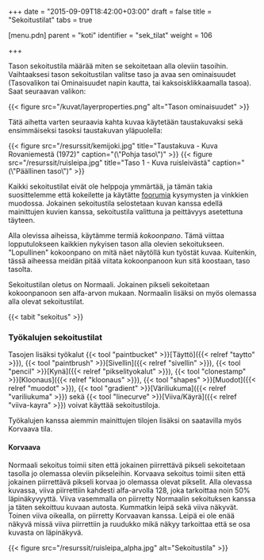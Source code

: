 +++
date = "2015-09-09T18:42:00+03:00"
draft = false
title = "Sekoitustilat"
tabs = true

[menu.pdn]
    parent = "koti"
    identifier = "sek_tilat"
    weight = 106

+++

Tason sekoitustila määrää miten se sekoitetaan alla oleviin tasoihin. Vaihtaaksesi tason sekoitustilan valitse taso ja avaa sen
ominaisuudet (Tasovalikon tai Ominaisuudet napin kautta, tai kaksoisklikkaamalla tasoa). Saat seuraavan valikon:

{{< figure src="/kuvat/layerproperties.png" alt="Tason ominaisuudet" >}}

Tätä aihetta varten seuraavia kahta kuvaa käytetään taustakuvaksi sekä ensimmäiseksi tasoksi taustakuvan yläpuolella:

<div class="level">
    <div class="level-item">
        {{< figure src="/resurssit/kemijoki.jpg" title="Taustakuva - Kuva Rovaniemestä (1972)" caption="(\"Pohja taso\")" >}}
        {{< figure src="/resurssit/ruisleipa.jpg" title="Taso 1 - Kuva ruisleivästä" caption="(\"Päällinen taso\")" >}}
    </div>
</div>

Kaikki sekoitustilat eivät ole helppoja ymmärtää, ja tämän takia suosittelemme että kokeilette ja käytätte [foorumia](https://www.getpaint.net/redirect/forum.html) kysymysten ja vinkkien
muodossa. Jokainen sekoitustila selostetaan kuvan kanssa edellä mainittujen kuvien kanssa, sekoitustila valittuna ja peittävyys asetettuna täyteen.

Alla olevissa aiheissa, käytämme termiä *kokoonpano*. Tämä viittaa lopputulokseen kaikkien nykyisen tason alla olevien sekoitukseen.
"Lopullinen" kokoonpano on mitä näet näytöllä kun työstät kuvaa. Kuitenkin, tässä aiheessa meidän pitää viitata kokoonpanoon kun sitä
koostaan, taso tasolta.

Sekoitustilan oletus on Normaali. Jokainen pikseli sekoitetaan kokoonpanoon sen alfa-arvon mukaan. Normaalin lisäksi on myös olemassa
alla olevat sekoitustilat.

{{< tabit "sekoitus" >}}

### Työkalujen sekoitustilat

Tasojen lisäksi työkalut
{{< tool "paintbucket" >}}[Täyttö]({{< relref "taytto" >}}),
{{< tool "paintbrush" >}}[Sivellin]({{< relref "sivellin" >}}),
{{< tool "pencil" >}}[Kynä]({{< relref "pikselityokalut" >}}),
{{< tool "clonestamp" >}}[Kloonaus]({{< relref "kloonaus" >}}),
{{< tool "shapes" >}}[Muodot]({{< relref "muodot" >}}),
{{< tool "gradient" >}}[Väriliukuma]({{< relref "variliukuma" >}}) sekä
{{< tool "linecurve" >}}[Viiva/Käyrä]({{< relref "viiva-kayra" >}})
voivat käyttää sekoitustiloja.

Työkalujen kanssa aiemmin mainittujen tilojen lisäksi on saatavilla myös Korvaava tila.

#### Korvaava

Normaali sekoitus toimii siten että jokainen piirrettävä pikseli sekoitetaan tasolla jo olemassa oleviin pikseleihin. Korvaava sekoitus
toimii siten että jokainen piirrettävä pikseli korvaa jo olemassa olevat pikselit. Alla olevassa kuvassa, viiva piirrettiin kahdesti
alfa-arvolla 128, joka tarkoittaa noin 50% läpinäkyvyyttä. Viiva vasemmalla on piirretty Normaalin sekoituksen kanssa ja täten sekoittuu
kuvaan autosta. Kummatkin leipä sekä viiva näkyvät. Toinen viiva oikealla, on piirretty Korvaavan kanssa. Leipä ei ole enää näkyvä missä
viiva piirrettiin ja ruudukko mikä näkyy tarkoittaa että se osa kuvasta on läpinäkyvä.

{{< figure src="/resurssit/ruisleipa_alpha.jpg" alt="Sekoitustila" >}}
